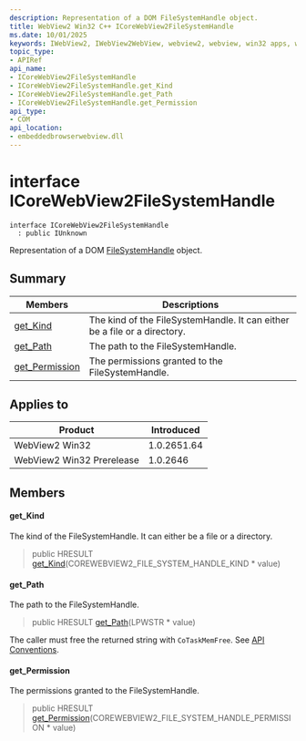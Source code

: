 ```yaml
---
description: Representation of a DOM FileSystemHandle object.
title: WebView2 Win32 C++ ICoreWebView2FileSystemHandle
ms.date: 10/01/2025
keywords: IWebView2, IWebView2WebView, webview2, webview, win32 apps, win32, edge, ICoreWebView2, ICoreWebView2Controller, browser control, edge html, ICoreWebView2FileSystemHandle
topic_type: 
- APIRef
api_name:
- ICoreWebView2FileSystemHandle
- ICoreWebView2FileSystemHandle.get_Kind
- ICoreWebView2FileSystemHandle.get_Path
- ICoreWebView2FileSystemHandle.get_Permission
api_type:
- COM
api_location:
- embeddedbrowserwebview.dll
---
```


# interface ICoreWebView2FileSystemHandle

```
interface ICoreWebView2FileSystemHandle
  : public IUnknown
```

Representation of a DOM [FileSystemHandle](https://developer.mozilla.org/docs/Web/API/FileSystemHandle) object.

## Summary

 Members                        | Descriptions
--------------------------------|---------------------------------------------
[get_Kind](#get_kind) | The kind of the FileSystemHandle. It can either be a file or a directory.
[get_Path](#get_path) | The path to the FileSystemHandle.
[get_Permission](#get_permission) | The permissions granted to the FileSystemHandle.

## Applies to

Product                         | Introduced
--------------------------------|---------------------------------------------
WebView2 Win32            |    1.0.2651.64
WebView2 Win32 Prerelease |    1.0.2646

## Members

#### get_Kind

The kind of the FileSystemHandle. It can either be a file or a directory.

> public HRESULT [get_Kind](#get_kind)(COREWEBVIEW2_FILE_SYSTEM_HANDLE_KIND * value)

#### get_Path

The path to the FileSystemHandle.

> public HRESULT [get_Path](#get_path)(LPWSTR * value)

The caller must free the returned string with `CoTaskMemFree`. See [API Conventions](/microsoft-edge/webview2/concepts/win32-api-conventions#strings).

#### get_Permission

The permissions granted to the FileSystemHandle.

> public HRESULT [get_Permission](#get_permission)(COREWEBVIEW2_FILE_SYSTEM_HANDLE_PERMISSION * value)

